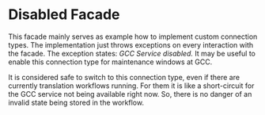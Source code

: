 # Disabled Facade

This facade mainly serves as example how to implement custom connection types.
The implementation just throws exceptions on every interaction with the facade.
The exception states: _GCC Service disabled._ It may be useful to enable this
connection type for maintenance windows at GCC.

It is considered safe to switch to this connection type, even if there are
currently translation workflows running. For them it is like a short-circuit
for the GCC service not being available right now. So, there is no danger of
an invalid state being stored in the workflow.

